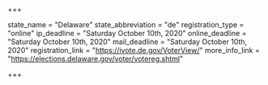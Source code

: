 +++

state_name = "Delaware"
state_abbreviation = "de"
registration_type = "online"
ip_deadline = "Saturday October 10th, 2020"
online_deadline = "Saturday October 10th, 2020"
mail_deadline = "Saturday October 10th, 2020"
registration_link = "https://ivote.de.gov/VoterView/"
more_info_link = "https://elections.delaware.gov/voter/votereg.shtml"

+++